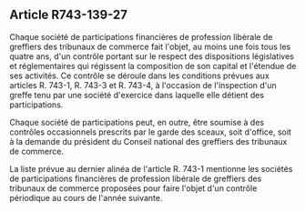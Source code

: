 Article R743-139-27
----
Chaque société de participations financières de profession libérale de greffiers
des tribunaux de commerce fait l'objet, au moins une fois tous les quatre ans,
d'un contrôle portant sur le respect des dispositions législatives et
réglementaires qui régissent la composition de son capital et l'étendue de ses
activités. Ce contrôle se déroule dans les conditions prévues aux articles R.
743-1, R. 743-3 et R. 743-4, à l'occasion de l'inspection d'un greffe tenu par
une société d'exercice dans laquelle elle détient des participations.

Chaque société de participations peut, en outre, être soumise à des contrôles
occasionnels prescrits par le garde des sceaux, soit d'office, soit à la demande
du président du Conseil national des greffiers des tribunaux de commerce.

La liste prévue au dernier alinéa de l'article R. 743-1 mentionne les sociétés
de participations financières de profession libérale de greffiers des tribunaux
de commerce proposées pour faire l'objet d'un contrôle périodique au cours de
l'année suivante.
